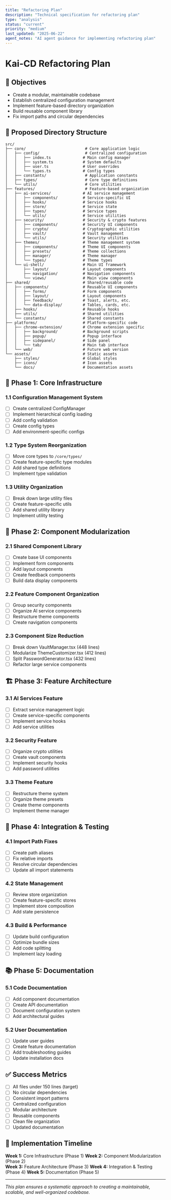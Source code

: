```yaml
---
title: "Refactoring Plan"
description: "Technical specification for refactoring plan"
type: "analysis"
status: "current"
priority: "medium"
last_updated: "2025-06-22"
agent_notes: "AI agent guidance for implementing refactoring plan"
---
```


# Kai-CD Refactoring Plan

## 🎯 Objectives
- Create a modular, maintainable codebase
- Establish centralized configuration management  
- Implement feature-based directory organization
- Build reusable component library
- Fix import paths and circular dependencies

## 📂 Proposed Directory Structure

```
src/
├── core/                          # Core application logic
│   ├── config/                    # Centralized configuration
│   │   ├── index.ts              # Main config manager
│   │   ├── system.ts             # System defaults
│   │   ├── user.ts               # User overrides
│   │   └── types.ts              # Config types
│   ├── constants/                 # Application constants
│   ├── types/                     # Core type definitions
│   └── utils/                     # Core utilities
├── features/                      # Feature-based organization
│   ├── ai-services/              # AI service management
│   │   ├── components/           # Service-specific UI
│   │   ├── hooks/                # Service hooks
│   │   ├── store/                # Service state
│   │   ├── types/                # Service types
│   │   └── utils/                # Service utilities
│   ├── security/                 # Security & crypto features
│   │   ├── components/           # Security UI components
│   │   ├── crypto/               # Cryptographic utilities
│   │   ├── vault/                # Vault management
│   │   └── utils/                # Security utilities
│   ├── themes/                   # Theme management system
│   │   ├── components/           # Theme UI components
│   │   ├── presets/              # Theme collections
│   │   ├── manager/              # Theme manager
│   │   └── types/                # Theme types
│   └── ui-shell/                 # Main UI framework
│       ├── layout/               # Layout components
│       ├── navigation/           # Navigation components
│       └── views/                # Main view components
├── shared/                       # Shared/reusable code
│   ├── components/               # Reusable UI components
│   │   ├── forms/                # Form components
│   │   ├── layout/               # Layout components
│   │   ├── feedback/             # Toast, alerts, etc.
│   │   └── data-display/         # Tables, cards, etc.
│   ├── hooks/                    # Reusable hooks
│   ├── utils/                    # Shared utilities
│   └── constants/                # Shared constants
├── platforms/                    # Platform-specific code
│   ├── chrome-extension/         # Chrome extension specific
│   │   ├── background/           # Background scripts
│   │   ├── popup/                # Popup interface
│   │   ├── sidepanel/            # Side panel
│   │   └── tab/                  # Main tab interface
│   └── web/                      # Future web version
└── assets/                       # Static assets
    ├── styles/                   # Global styles
    ├── icons/                    # Icon assets
    └── docs/                     # Documentation assets
```

## 🔧 Phase 1: Core Infrastructure

### 1.1 Configuration Management System
- [ ] Create centralized ConfigManager
- [ ] Implement hierarchical config loading
- [ ] Add config validation
- [ ] Create config types
- [ ] Add environment-specific configs

### 1.2 Type System Reorganization  
- [ ] Move core types to `/core/types/`
- [ ] Create feature-specific type modules
- [ ] Add shared type definitions
- [ ] Implement type validation

### 1.3 Utility Organization
- [ ] Break down large utility files
- [ ] Create feature-specific utils
- [ ] Add shared utility library
- [ ] Implement utility testing

## 🧩 Phase 2: Component Modularization

### 2.1 Shared Component Library
- [ ] Create base UI components
- [ ] Implement form components
- [ ] Add layout components  
- [ ] Create feedback components
- [ ] Build data display components

### 2.2 Feature Component Organization
- [ ] Group security components
- [ ] Organize AI service components
- [ ] Restructure theme components
- [ ] Create navigation components

### 2.3 Component Size Reduction
- [ ] Break down VaultManager.tsx (448 lines)
- [ ] Modularize ThemeCustomizer.tsx (412 lines)
- [ ] Split PasswordGenerator.tsx (432 lines)
- [ ] Refactor large service components

## 🏗️ Phase 3: Feature Architecture

### 3.1 AI Services Feature
- [ ] Extract service management logic
- [ ] Create service-specific components
- [ ] Implement service hooks
- [ ] Add service utilities

### 3.2 Security Feature  
- [ ] Organize crypto utilities
- [ ] Create vault components
- [ ] Implement security hooks
- [ ] Add password utilities

### 3.3 Theme Feature
- [ ] Restructure theme system
- [ ] Organize theme presets
- [ ] Create theme components
- [ ] Implement theme manager

## 🔌 Phase 4: Integration & Testing

### 4.1 Import Path Fixes
- [ ] Create path aliases
- [ ] Fix relative imports
- [ ] Resolve circular dependencies
- [ ] Update all import statements

### 4.2 State Management
- [ ] Review store organization
- [ ] Create feature-specific stores
- [ ] Implement store composition
- [ ] Add state persistence

### 4.3 Build & Performance
- [ ] Update build configuration
- [ ] Optimize bundle sizes
- [ ] Add code splitting
- [ ] Implement lazy loading

## 📚 Phase 5: Documentation

### 5.1 Code Documentation
- [ ] Add component documentation
- [ ] Create API documentation
- [ ] Document configuration system
- [ ] Add architectural guides

### 5.2 User Documentation
- [ ] Update user guides
- [ ] Create feature documentation
- [ ] Add troubleshooting guides
- [ ] Update installation docs

## ✅ Success Metrics

- [ ] All files under 150 lines (target)
- [ ] No circular dependencies
- [ ] Consistent import patterns
- [ ] Centralized configuration
- [ ] Modular architecture
- [ ] Reusable components
- [ ] Clean file organization
- [ ] Updated documentation

## 🚀 Implementation Timeline

**Week 1:** Core Infrastructure (Phase 1)
**Week 2:** Component Modularization (Phase 2)  
**Week 3:** Feature Architecture (Phase 3)
**Week 4:** Integration & Testing (Phase 4)
**Week 5:** Documentation (Phase 5)

---

*This plan ensures a systematic approach to creating a maintainable, scalable, and well-organized codebase.* 